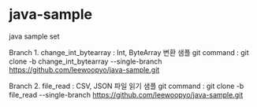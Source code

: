 # java-sample
java sample set

Branch 1. change_int_bytearray : Int, ByteArray 변환 샘플 
git command : git clone -b change_int_bytearray --single-branch https://github.com/leewoopyo/java-sample.git

Branch 2. file_read : CSV, JSON 파일 읽기 샘플
git command : git clone -b file_read --single-branch https://github.com/leewoopyo/java-sample.git

